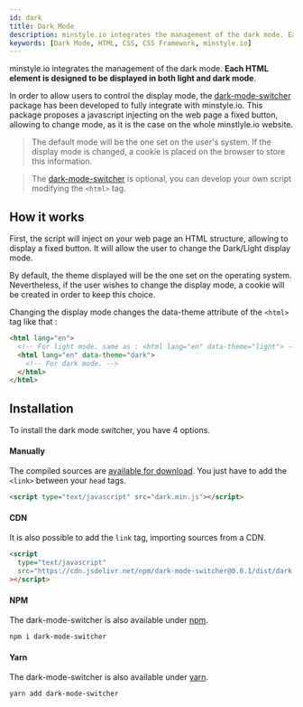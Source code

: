 ```yaml
---
id: dark
title: Dark Mode
description: minstyle.io integrates the management of the dark mode. Each HTML element is designed to be displayed in both light and dark mode.
keywords: [Dark Mode, HTML, CSS, CSS Framework, minstyle.io]
---
```


minstyle.io integrates the management of the dark mode. **Each HTML element is designed to be displayed in both light and dark mode**.

In order to allow users to control the display mode, the [dark-mode-switcher](https://github.com/Airmime/dark-mode-switcher) package has been developed to fully integrate with minstyle.io. This package proposes a javascript injecting on the web page a fixed button, allowing to change mode, as it is the case on the whole minstlyle.io website.

> The default mode will be the one set on the user's system. If the display mode is changed, a cookie is placed on the browser to store this information.

> The [dark-mode-switcher](https://github.com/Airmime/dark-mode-switcher) is optional, you can develop your own script modifying the `<html>` tag.

## How it works

First, the script will inject on your web page an HTML structure, allowing to display a fixed button. It will allow the user to change the Dark/Light display mode.

By default, the theme displayed will be the one set on the operating system. Nevertheless, if the user wishes to change the display mode, a cookie will be created in order to keep this choice.

Changing the display mode changes the data-theme attribute of the `<html>` tag like that :

```html
<html lang="en">
  <!-- For light mode. same as : <html lang="en" data-theme="light"> -->
  <html lang="en" data-theme="dark">
    <!-- For dark mode. -->
  </html>
</html>
```

## Installation

To install the dark mode switcher, you have 4 options.

#### Manually

The compiled sources are [available for download](https://github.com/Airmime/dark-mode-switcher). You just have to add the `<link>` between your `head` tags.

```html
<script type="text/javascript" src="dark.min.js"></script>
```

#### CDN

It is also possible to add the `link` tag, importing sources from a CDN.

```html
<script
  type="text/javascript"
  src="https://cdn.jsdelivr.net/npm/dark-mode-switcher@0.0.1/dist/dark.min.js"
></script>
```

#### NPM

The dark-mode-switcher is also available under [npm](https://www.npmjs.com/package/dark-mode-switcher).

```bash
npm i dark-mode-switcher
```

#### Yarn

The dark-mode-switcher is also available under [yarn](https://yarnpkg.com/package/dark-mode-switcher).

```bash
yarn add dark-mode-switcher
```
